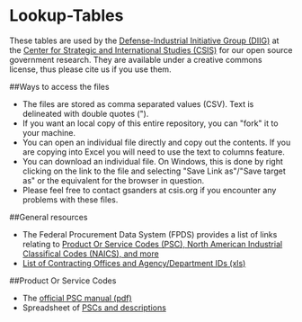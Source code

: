 Lookup-Tables
=============
These tables are used by the [Defense-Industrial Initiative Group (DIIG)](http://csis.org/program/national-security-program-industry-resources) at the [Center for Strategic and International Studies (CSIS)](http://csis.org) for our open source government research. They are available under a creative commons license, thus please cite us if you use them. 

##Ways to access the files
* The files are stored as comma separated values (CSV). Text is delineated with double quotes (").
* If you want an local copy of this entire repository, you can "fork" it to your machine.
* You can open an individual file directly and copy out the contents. If you are copying into Excel you will need to use the text to columns feature.
* You can download an individual file. On Windows, this is done by right clicking on the link to the file and selecting "Save Link as"/"Save target as" or the equivalent for the browser in question.
* Please feel free to contact gsanders at csis.org if you encounter any problems with these files.

##General resources
* The Federal Procurement Data System (FPDS) provides a list of links relating to [Product Or Service Codes (PSC), North American Industrial Classifical Codes (NAICS), and more](https://www.fpds.gov/wiki/index.php/PSC,_NAICS_and_more)
* [List of Contracting Offices and Agency/Department IDs (xls)](https://www.fpds.gov/downloads/top_requests/FPDSNG_Contracting_Offices.xls)

##Product Or Service Codes
* The [official PSC manual (pdf)](http://www.acquisition.gov/psc%20manual%20-%20final%20-%2011%20august%202011.pdf)
* Spreadsheet of [PSCs and descriptions](http://www.fpdsng.com/downloads/psc_data_Oct012011.xls)
